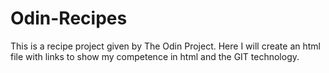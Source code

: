 # Odin-Recipes
This is a recipe project given by The Odin Project. Here I will create an html file with links to show my competence in html and the GIT technology.